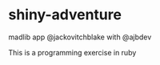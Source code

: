 shiny-adventure
===============

madlib app
@jackovitchblake with @ajbdev 

This is a programming exercise in ruby
